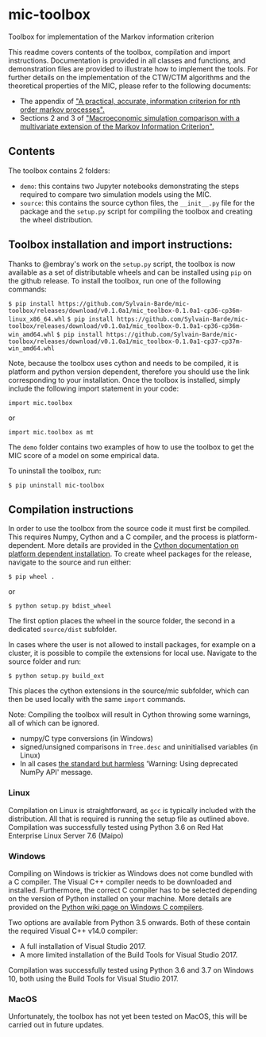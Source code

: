 # mic-toolbox
Toolbox for implementation of the Markov information criterion

This readme covers contents of the toolbox, compilation and import instructions. Documentation is provided in all classes and functions, and demonstration files are provided to illustrate how to implement the tools. For further details on the implementation of the CTW/CTM algorithms and the theoretical properties of the MIC, please refer to the following documents:
- The appendix of ["A practical, accurate, information criterion for nth order markov processes".](https://link.springer.com/article/10.1007/s10614-016-9617-9)
- Sections 2 and 3 of ["Macroeconomic simulation comparison with a multivariate extension of the Markov Information Criterion".](https://www.kent.ac.uk/economics/documents/research/papers/2019/1908.pdf)

## Contents

The toolbox contains 2 folders:
- `demo`: this contains two Jupyter notebooks demonstrating the steps required to compare two simulation models using the MIC.
- `source`: this contains the source cython files, the `__init__.py` file for the package and the `setup.py` script for compiling the toolbox and creating the wheel distribution.

## Toolbox installation and import instructions:

Thanks to @embray's work on the `setup.py` script, the toolbox is now available as a set of distributable wheels and can be installed using `pip` on the github release. To install the toolbox, run one of the following commands:

`$ pip install https://github.com/Sylvain-Barde/mic-toolbox/releases/download/v0.1.0a1/mic_toolbox-0.1.0a1-cp36-cp36m-linux_x86_64.whl`
`$ pip install https://github.com/Sylvain-Barde/mic-toolbox/releases/download/v0.1.0a1/mic_toolbox-0.1.0a1-cp36-cp36m-win_amd64.whl`
`$ pip install https://github.com/Sylvain-Barde/mic-toolbox/releases/download/v0.1.0a1/mic_toolbox-0.1.0a1-cp37-cp37m-win_amd64.whl`

Note, because the toolbox uses cython and needs to be compiled, it is platform and python version dependent, therefore you should use the link corresponding to your installation. Once the toolbox is installed, simply include the following import statement in your code:

`import mic.toolbox`

or

 `import mic.toolbox as mt`

The `demo` folder contains two examples of how to use the toolbox to get the MIC score of a model on some empirical data.

To uninstall the toolbox, run:

`$ pip uninstall mic-toolbox`

## Compilation instructions

In order to use the toolbox from the source code it must first be compiled. This requires Numpy, Cython and a C compiler, and the process is platform-dependent. More details are provided in the [Cython documentation on platform dependent installation](https://cython.readthedocs.io/en/latest/src/quickstart/install.html). To create wheel packages for the release, navigate to the source and run either:

`$ pip wheel .`

or

`$ python setup.py bdist_wheel`

The first option places the wheel in the source folder, the second in a dedicated `source/dist` subfolder.

In cases where the user is not allowed to install packages, for example on a cluster, it is possible to compile the extensions for local use. Navigate to the source folder and run:

`$ python setup.py build_ext`

This places the cython extensions in the source/mic subfolder, which can then be used locally with the same `import` commands.

Note: Compiling the toolbox will result in Cython throwing some warnings, all of which can be ignored.
- numpy/C type conversions (in Windows)
- signed/unsigned comparisons in `Tree.desc` and uninitialised variables (in Linux)
- In all cases [the standard but harmless](https://github.com/scipy/scipy/issues/5889) 'Warning: Using deprecated NumPy API' message.

### Linux

Compilation on Linux is straightforward, as `gcc` is typically included with the distribution. All that is required is running the setup file as outlined above. Compilation was successfully tested using Python 3.6 on Red Hat Enterprise Linux Server 7.6 (Maipo)

### Windows

Compiling on Windows is trickier as Windows does not come bundled with a C compiler. The Visual C++ compiler needs to be downloaded and installed. Furthermore, the correct C compiler has to be selected depending on the version of Python installed on your machine. More details are provided on the [Python wiki page on Windows C compilers](https://wiki.python.org/moin/WindowsCompilers).

Two options are available from Python 3.5 onwards. Both of these contain the required Visual C++ v14.0 compiler:
- A full installation of Visual Studio 2017.
- A more limited installation of the Build Tools for Visual Studio 2017.

Compilation was successfully tested using Python 3.6 and 3.7 on Windows 10, both using the Build Tools for Visual Studio 2017.

### MacOS

Unfortunately, the toolbox has not yet been tested on MacOS, this will be carried out in future updates.
